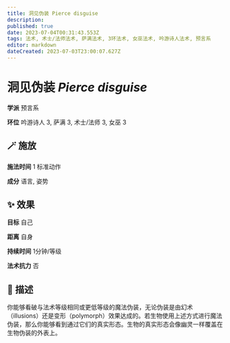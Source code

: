 ```yaml
---
title: 洞见伪装 Pierce disguise
description: 
published: true
date: 2023-07-04T00:31:43.553Z
tags: 法术, 术士/法师法术, 萨满法术, 3环法术, 女巫法术, 吟游诗人法术, 预言系
editor: markdown
dateCreated: 2023-07-03T23:00:07.627Z
---
```


# **洞见伪装** *Pierce disguise*

**学派** 预言系 

**环位** 吟游诗人 3, 萨满 3, 术士/法师 3, 女巫 3

## 🪄 施放

**施法时间** 1 标准动作

**成分** 语言, 姿势

## ✨ 效果 

**目标** 自己 

**距离** 自身  

**持续时间** 1分钟/等级 

**法术抗力** 否

## 📖 描述

你能够看破与法术等级相同或更低等级的魔法伪装，无论伪装是由幻术（illusions）还是变形（polymorph）效果达成的。若生物使用上述方式进行魔法伪装，那么你能够看到通过它们的真实形态。生物的真实形态会像幽灵一样覆盖在生物伪装的外表上。
    